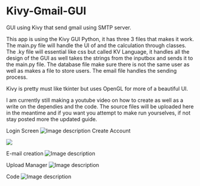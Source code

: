 # Kivy-Gmail-GUI
GUI using Kivy that send gmail using SMTP server.

This app is using the Kivy GUI Python, it has three 3 files that makes it work. The main.py  file will handle the UI of and the calculation through classes. The .ky file will essential like css but called KV Language, it handles all the design of the GUI as well takes the strings from the inputbox and sends it to the main.py file. The database file make sure there is not the same user as well as makes a file to store users. The email file handles the sending process. 

Kivy is pretty must like tkinter but uses OpenGL for more of a beautiful UI.

I am currently still making a youtube video on how to create as well as a write on the dependies and the code.
The source files will be uploaded here in the meantime and if you want you attempt to make run yourselves, if not stay posted more the updated guide.

Login Screen
![Image description](https://github.com/KevyVo/Kivy-Gmail-GUI/blob/master/Kivy_GUI_Pictures/login.JPG)
Create Account
<p align="left">
  <img src="https://github.com/KevyVo/Kivy-Gmail-GUI/blob/master/Kivy_GUI_Pictures/Create%20Account.JPG"></img>
</p>

E-mail creation
![Image description](https://github.com/KevyVo/Kivy-Gmail-GUI/blob/master/Kivy_GUI_Pictures/e-mail.JPG)

Upload Manager
![Image description](https://github.com/KevyVo/Kivy-Gmail-GUI/blob/master/Kivy_GUI_Pictures/files.JPG)

Code
![Image description](https://github.com/KevyVo/Kivy-Gmail-GUI/blob/master/Kivy_GUI_Pictures/code.JPG)
